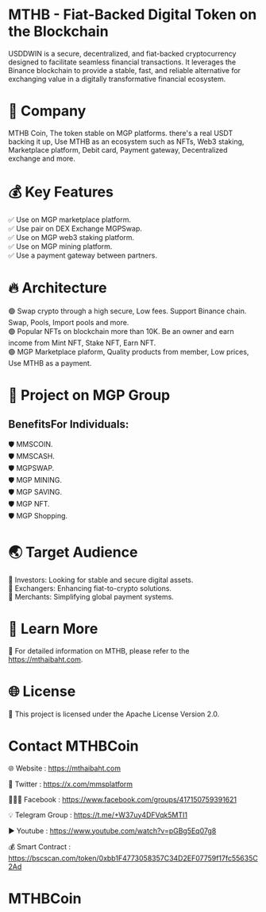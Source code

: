 # MTHB - Fiat-Backed Digital Token on the Blockchain

USDDWIN is a secure, decentralized, and fiat-backed cryptocurrency designed to facilitate seamless financial transactions. It leverages the Binance blockchain to provide a stable, fast, and reliable alternative for exchanging value in a digitally transformative financial ecosystem.
# 🔐 Company

MTHB Coin, The token stable on MGP platforms. there's a real USDT backing it up, Use MTHB as an ecosystem such as NFTs, Web3 staking, Marketplace platform, Debit card, Payment gateway, Decentralized exchange and more.

# 💰 Key Features
✅ Use on MGP marketplace platform.<br>
✅ Use pair on DEX Exchange MGPSwap.<br>
✅ Use on MGP web3 staking platform.<br>
✅ Use on MGP mining platform.<br>
✅ Use a payment gateway between partners.<br>

# 🔥 Architecture
🟢 Swap crypto through a high secure, Low fees. Support Binance chain. Swap, Pools, Import pools and more.<br>
🟢 Popular NFTs on blockchain more than 10K. Be an owner and earn income from Mint NFT, Stake NFT, Earn NFT.<br>
🟢 MGP Marketplace plaform, Quality products from member, Low prices, Use MTHB as a payment.<br>

# 💎 Project on MGP Group
## BenefitsFor Individuals:<br>
🛡️ MMSCOIN.<br>
🛡️ MMSCASH.<br>
🛡️ MGPSWAP.<br>
🛡️ MGP MINING.<br>
🛡️ MGP SAVING.<br>
🛡️ MGP NFT.<br>
🛡️ MGP Shopping.<br>

# 🌏 Target Audience
📗 Investors: Looking for stable and secure digital assets.<br>
📗 Exchangers: Enhancing fiat-to-crypto solutions.<br>
📗 Merchants: Simplifying global payment systems.<br>

# 📒 Learn More
🔗 For detailed information on MTHB, please refer to the https://mthaibaht.com. <br>

# 🌐 License
🔗 This project is licensed under the Apache License Version 2.0.

# Contact MTHBCoin

🌐 Website : https://mthaibaht.com

👥 Twitter : https://x.com/mmsplatform

🧑‍🤝‍🧑 Facebook : https://www.facebook.com/groups/417150759391621

💡 Telegram Group : https://t.me/+W37uy4DFVqk5MTI1

▶️ Youtube : https://www.youtube.com/watch?v=pGBg5Eq07g8

💰 Smart Contract : https://bscscan.com/token/0xbb1F4773058357C34D2EF07759f17fc55635C2Ad

# MTHBCoin
